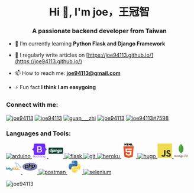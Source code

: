 <h1 align="center">Hi 👋, I'm joe，王冠智</h1>
<h3 align="center">A passionate backend developer from Taiwan</h3>

- 🌱 I’m currently learning **Python Flask and Django Framework**

- 📝 I regularly write articles on [https://joe94113.github.io/](https://joe94113.github.io/)

- 📫 How to reach me: **joe94113@gmail.com**

- ⚡ Fun fact **I think I am easygoing**

<h3 align="left">Connect with me:</h3>
<p align="left">
<a href="https://codepen.io/joe94113" target="blank"><img align="center" src="https://cdn.jsdelivr.net/npm/simple-icons@3.0.1/icons/codepen.svg" alt="joe94113" height="30" width="40" /></a>
<a href="https://kaggle.com/joe94113" target="blank"><img align="center" src="https://cdn.jsdelivr.net/npm/simple-icons@3.0.1/icons/kaggle.svg" alt="joe94113" height="30" width="40" /></a>
<a href="https://instagram.com/guan___zhi" target="blank"><img align="center" src="https://cdn.jsdelivr.net/npm/simple-icons@3.0.1/icons/instagram.svg" alt="guan___zhi" height="30" width="40" /></a>
<a href="https://www.leetcode.com/joe94113" target="blank"><img align="center" src="https://cdn.jsdelivr.net/npm/simple-icons@3.0.1/icons/leetcode.svg" alt="joe94113" height="30" width="40" /></a>
<a href="https://discord.gg/joe94113#7598" target="blank"><img align="center" src="https://cdn.jsdelivr.net/npm/simple-icons@3.0.1/icons/discord.svg" alt="joe94113#7598" height="30" width="40" /></a>
</p>

<h3 align="left">Languages and Tools:</h3>
<p align="left"> <a href="https://www.arduino.cc/" target="_blank"> <img src="https://cdn.worldvectorlogo.com/logos/arduino-1.svg" alt="arduino" width="40" height="40"/> </a> <a href="https://getbootstrap.com" target="_blank"> <img src="https://raw.githubusercontent.com/devicons/devicon/master/icons/bootstrap/bootstrap-plain-wordmark.svg" alt="bootstrap" width="40" height="40"/> </a> <a href="https://www.djangoproject.com/" target="_blank"> <img src="https://raw.githubusercontent.com/devicons/devicon/master/icons/django/django-original.svg" alt="django" width="40" height="40"/> </a> <a href="https://flask.palletsprojects.com/" target="_blank"> <img src="https://www.vectorlogo.zone/logos/pocoo_flask/pocoo_flask-icon.svg" alt="flask" width="40" height="40"/> </a> <a href="https://git-scm.com/" target="_blank"> <img src="https://www.vectorlogo.zone/logos/git-scm/git-scm-icon.svg" alt="git" width="40" height="40"/> </a> <a href="https://heroku.com" target="_blank"> <img src="https://www.vectorlogo.zone/logos/heroku/heroku-icon.svg" alt="heroku" width="40" height="40"/> </a> <a href="https://www.w3.org/html/" target="_blank"> <img src="https://raw.githubusercontent.com/devicons/devicon/master/icons/html5/html5-original-wordmark.svg" alt="html5" width="40" height="40"/> </a> <a href="https://gohugo.io/" target="_blank"> <img src="https://api.iconify.design/logos-hugo.svg" alt="hugo" width="40" height="40"/> </a> <a href="https://developer.mozilla.org/en-US/docs/Web/JavaScript" target="_blank"> <img src="https://raw.githubusercontent.com/devicons/devicon/master/icons/javascript/javascript-original.svg" alt="javascript" width="40" height="40"/> </a> <a href="https://www.mongodb.com/" target="_blank"> <img src="https://raw.githubusercontent.com/devicons/devicon/master/icons/mongodb/mongodb-original-wordmark.svg" alt="mongodb" width="40" height="40"/> </a> <a href="https://www.mysql.com/" target="_blank"> <img src="https://raw.githubusercontent.com/devicons/devicon/master/icons/mysql/mysql-original-wordmark.svg" alt="mysql" width="40" height="40"/> </a> <a href="https://www.php.net" target="_blank"> <img src="https://raw.githubusercontent.com/devicons/devicon/master/icons/php/php-original.svg" alt="php" width="40" height="40"/> </a> <a href="https://postman.com" target="_blank"> <img src="https://www.vectorlogo.zone/logos/getpostman/getpostman-icon.svg" alt="postman" width="40" height="40"/> </a> <a href="https://www.python.org" target="_blank"> <img src="https://raw.githubusercontent.com/devicons/devicon/master/icons/python/python-original.svg" alt="python" width="40" height="40"/> </a> <a href="https://www.selenium.dev" target="_blank"> <img src="https://raw.githubusercontent.com/detain/svg-logos/780f25886640cef088af994181646db2f6b1a3f8/svg/selenium-logo.svg" alt="selenium" width="40" height="40"/> </a> </p>

<p><img align="center" src="https://github-readme-stats.vercel.app/api/top-langs?username=joe94113&show_icons=true&theme=synthwave&locale=en&layout=compact" alt="joe94113" /></p>
